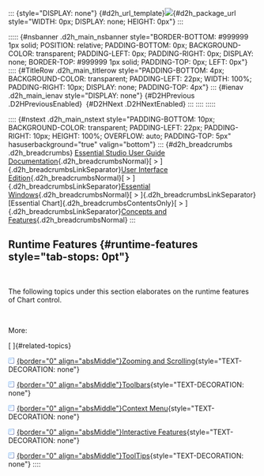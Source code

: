 ::: {style="DISPLAY: none"}
[](ms-xhelp:///?Id=d2h_url_template){#d2h_url_template}![](!package_url!){#d2h_package_url style="WIDTH: 0px; DISPLAY: none; HEIGHT: 0px"}
:::

::::: {#nsbanner .d2h_main_nsbanner style="BORDER-BOTTOM: #999999 1px solid; POSITION: relative; PADDING-BOTTOM: 0px; BACKGROUND-COLOR: transparent; PADDING-LEFT: 0px; PADDING-RIGHT: 0px; DISPLAY: none; BORDER-TOP: #999999 1px solid; PADDING-TOP: 0px; LEFT: 0px"}
:::: {#TitleRow .d2h_main_titlerow style="PADDING-BOTTOM: 4px; BACKGROUND-COLOR: transparent; PADDING-LEFT: 22px; WIDTH: 100%; PADDING-RIGHT: 10px; DISPLAY: none; PADDING-TOP: 4px"}
::: {#ienav .d2h_main_ienav style="DISPLAY: none"}
[](ms-xhelp:///?Id=5c3c2efd-08b4-4e16-a613-8db2e50ff5cb){#D2HPrevious .D2HPreviousEnabled}  [](ms-xhelp:///?Id=8d5dad22-7043-4c07-97b9-4f8b656f3509){#D2HNext .D2HNextEnabled}
:::
::::
:::::

:::: {#nstext .d2h_main_nstext style="PADDING-BOTTOM: 10px; BACKGROUND-COLOR: transparent; PADDING-LEFT: 22px; PADDING-RIGHT: 10px; HEIGHT: 100%; OVERFLOW: auto; PADDING-TOP: 5px" hasuserbackground="true" valign="bottom"}
::: {#d2h_breadcrumbs .d2h_breadcrumbs}
[Essential Studio User Guide Documentation](ms-xhelp:///?Id=12457748-09e3-4d74-a240-8e049cedf030){.d2h_breadcrumbsNormal}[ \> ]{.d2h_breadcrumbsLinkSeparator}[User Interface Edition](ms-xhelp:///?Id=c29296b7-531c-413b-a0ec-488ca1f7f669){.d2h_breadcrumbsNormal}[ \> ]{.d2h_breadcrumbsLinkSeparator}[Essential Windows](ms-xhelp:///?Id=e60759d8-47a4-4570-9d7a-16a68d63f2ea){.d2h_breadcrumbsNormal}[ \> ]{.d2h_breadcrumbsLinkSeparator}[Essential Chart]{.d2h_breadcrumbsContentsOnly}[ \> ]{.d2h_breadcrumbsLinkSeparator}[Concepts and Features](ms-xhelp:///?Id=71321e9c-336c-4c1c-a127-be9f135ad4bb){.d2h_breadcrumbsNormal}
:::

## Runtime Features {#runtime-features style="tab-stops: 0pt"}

 

The following topics under this section elaborates on the runtime features of Chart control.

 

More:

[ ]{#related-topics}

[![](button.gif){border="0" align="absMiddle"}Zooming and Scrolling](ms-xhelp:///?Id=8d5dad22-7043-4c07-97b9-4f8b656f3509){style="TEXT-DECORATION: none"}

[![](button.gif){border="0" align="absMiddle"}Toolbars](ms-xhelp:///?Id=0890eedd-503d-45f6-a754-77fe325d295c){style="TEXT-DECORATION: none"}

[![](button.gif){border="0" align="absMiddle"}Context Menu](ms-xhelp:///?Id=ea065efe-6f07-4823-a3a0-ec1d6ce63683){style="TEXT-DECORATION: none"}

[![](button.gif){border="0" align="absMiddle"}Interactive Features](ms-xhelp:///?Id=eed085aa-4892-4058-96ae-0743f7d09205){style="TEXT-DECORATION: none"}

[![](button.gif){border="0" align="absMiddle"}ToolTips](ms-xhelp:///?Id=2a3c3a88-a4a7-4ecc-9d56-6b6180a57d17){style="TEXT-DECORATION: none"}
::::
